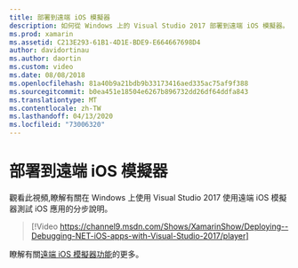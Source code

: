 ```yaml
---
title: 部署到遠端 iOS 模擬器
description: 如何從 Windows 上的 Visual Studio 2017 部署到遠端 iOS 模擬器。
ms.prod: xamarin
ms.assetid: C213E293-61B1-4D1E-BDE9-E664667698D4
author: davidortinau
ms.author: daortin
ms.custom: video
ms.date: 08/08/2018
ms.openlocfilehash: 81a40b9a21bdb9b33173416aed335ac75af9f388
ms.sourcegitcommit: b0ea451e18504e6267b896732dd26df64ddfa843
ms.translationtype: MT
ms.contentlocale: zh-TW
ms.lasthandoff: 04/13/2020
ms.locfileid: "73006320"
---
```

# <a name="deploy-to-the-remoted-ios-simulator"></a>部署到遠端 iOS 模擬器

觀看此視頻,瞭解有關在 Windows 上使用 Visual Studio 2017 使用遠端 iOS 模擬器測試 iOS 應用的分步說明。

> [!Video https://channel9.msdn.com/Shows/XamarinShow/Deploying--Debugging-NET-iOS-apps-with-Visual-Studio-2017/player]

瞭解有關[遠端 iOS 模擬器功能](index.md)的更多。
